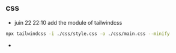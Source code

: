 ## css

- juin 22 22:10 add the module of tailwindcss

```bash
npx tailwindcss -i ./css/style.css -o ./css/main.css --minify
```

- 